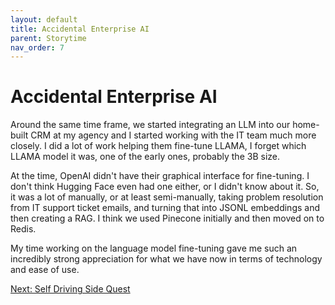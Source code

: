 ```yaml
---
layout: default
title: Accidental Enterprise AI
parent: Storytime
nav_order: 7
---
```


# Accidental Enterprise AI

Around the same time frame, we started integrating an LLM into our home-built CRM at my agency and I started working with the IT team much more closely. I did a lot of work helping them fine-tune LLAMA, I forget which LLAMA model it was, one of the early ones, probably the 3B size. 

At the time, OpenAI didn't have their graphical interface for fine-tuning. I don't think Hugging Face even had one either, or I didn't know about it. So, it was a lot of manually, or at least semi-manually, taking problem resolution from IT support ticket emails, and turning that into JSONL embeddings and then creating a RAG. I think we used Pinecone initially and then moved on to Redis. 

My time working on the language model fine-tuning gave me such an incredibly strong appreciation for what we have now in terms of technology and ease of use.

[Next: Self Driving Side Quest](self_driving_side_quest.html)
